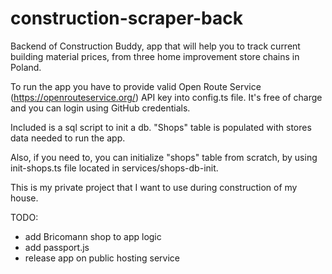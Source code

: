 # construction-scraper-back
Backend of Construction Buddy, app that will help you to track current building material prices, from three home improvement store chains in Poland.

To run the app you have to provide valid Open Route Service (https://openrouteservice.org/) API key into config.ts file. 
It's free of charge and you can login using GitHub credentials.

Included is a sql script to init a db. 
"Shops" table is populated with stores data needed to run the app.

Also, if you need to, you can initialize "shops" table from scratch, by using init-shops.ts file located in services/shops-db-init.

This is my private project that I want to use during construction of my house.

TODO:
- add Bricomann shop to app logic
- add passport.js
- release app on public hosting service


